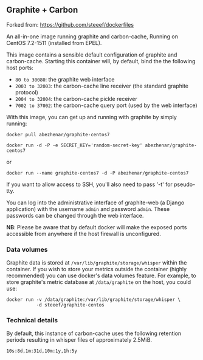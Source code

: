 ## Graphite + Carbon

Forked from: https://github.com/steeef/dockerfiles

An all-in-one image running graphite and carbon-cache, Running on CentOS 7.2-1511
(installed from EPEL).

This image contains a sensible default configuration of graphite and
carbon-cache. Starting this container will, by default, bind the the following
host ports:

- `80 to 30080`: the graphite web interface
- `2003 to 32003`: the carbon-cache line receiver (the standard graphite protocol)
- `2004 to 32004`: the carbon-cache pickle receiver
- `7002 to 37002`: the carbon-cache query port (used by the web interface)

With this image, you can get up and running with graphite by simply running:

`docker pull abezhenar/graphite-centos7`
    
`docker run -d -P -e SECRET_KEY='random-secret-key' abezhenar/graphite-centos7`

or

`docker run --name graphite-centos7 -d -P abezhenar/graphite-centos7`

If you want to allow access to SSH, you'll also need to pass '-t' for
pseudo-tty.

You can log into the administrative interface of graphite-web (a Django
application) with the username `admin` and password `admin`. These passwords can
be changed through the web interface.

**NB**: Please be aware that by default docker will make the exposed ports
accessible from anywhere if the host firewall is unconfigured.

### Data volumes

Graphite data is stored at `/var/lib/graphite/storage/whisper` within the
container. If you wish to store your metrics outside the container (highly
recommended) you can use docker's data volumes feature. For example, to store
graphite's metric database at `/data/graphite` on the host, you could use:

    docker run -v /data/graphite:/var/lib/graphite/storage/whisper \
               -d steeef/graphite-centos

### Technical details

By default, this instance of carbon-cache uses the following retention periods
resulting in whisper files of approximately 2.5MiB.

    10s:8d,1m:31d,10m:1y,1h:5y

